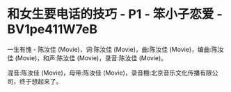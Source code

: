 # 和女生要电话的技巧 - P1 - 笨小子恋爱 - BV1pe411W7eB

一生有愧 - 陈汝佳 (Movie)，词:陈汝佳 (Movie)，曲:陈汝佳 (Movie)，编曲:陈汝佳 (Movie)，和声:陈汝佳 (Movie)，录音:陈汝佳 (Movie)。

混音:陈汝佳 (Movie)，母带:陈汝佳 (Movie)，录音棚:北京音乐文化传播有限公司，终于想起来了。

